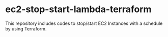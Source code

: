 # ec2-stop-start-lambda-terraform
This repository includes codes to stop/start EC2 Instances with a schedule by using Terraform.
